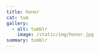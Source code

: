 ```yaml
---
title: honor
cat: tum
gallery:
  - alt: tumblr
    image: /static/img/honor.jpg
summary: tumblr
---
```

